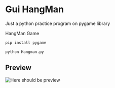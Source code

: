 # Gui HangMan

Just a python practice program on pygame library

HangMan Game

```bash
pip install pygame

python Hangman.py
```

## Preview

![Here should be preview](https://github.com/niksingh710/learn/blob/master/Minesweeper/preview.png?raw=true)
